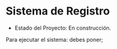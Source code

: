 <h1> Sistema de Registro </h1>

- Estado del Proyecto: En construcción.

Para ejecutar el sistema: debes poner;

```npm install react´´´
